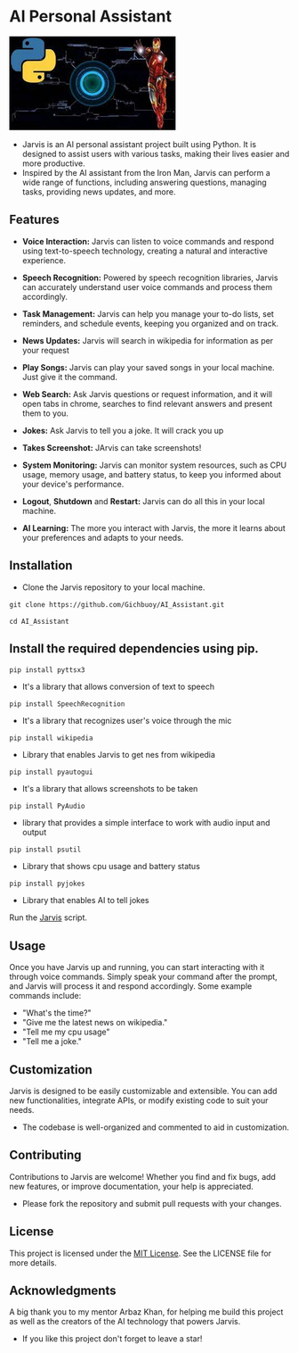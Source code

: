 # AI Personal Assistant
![Jarvis](./img/jarvis2.jpeg)

- Jarvis is an AI personal assistant project built using Python. It is designed to assist users with various tasks, making their lives easier and more productive.
- Inspired by the AI assistant from the Iron Man, Jarvis can perform a wide range of functions, including answering questions, managing tasks, providing news updates, and more.

## Features
- **Voice Interaction:** Jarvis can listen to voice commands and respond using text-to-speech technology, creating a natural and interactive experience.

- **Speech Recognition:** Powered by speech recognition libraries, Jarvis can accurately understand user voice commands and process them accordingly.

- **Task Management:** Jarvis can help you manage your to-do lists, set reminders, and schedule events, keeping you organized and on track.

- **News Updates:** Jarvis will search in wikipedia for information as per your request

- **Play Songs:** Jarvis can play your saved songs in your local machine. Just give it the command.

- **Web Search:** Ask Jarvis questions or request information, and it will open tabs in chrome, searches to find relevant answers and present them to you.

- **Jokes:** Ask Jarvis to tell you a joke. It will crack you up

- **Takes Screenshot:** JArvis can take screenshots!

- **System Monitoring:** Jarvis can monitor system resources, such as CPU usage, memory usage, and battery status, to keep you informed about your device's performance.

- **Logout**, **Shutdown** and **Restart:** Jarvis can do all this in your local machine.

- **AI Learning:** The more you interact with Jarvis, the more it learns about your preferences and adapts to your needs.


## Installation
- Clone the Jarvis repository to your local machine.
```
git clone https://github.com/Gichbuoy/AI_Assistant.git
```
```
cd AI_Assistant
```


## Install the required dependencies using pip.
```
pip install pyttsx3
```
- It's a library that allows conversion of text to speech

```
pip install SpeechRecognition
```
- It's a library that recognizes user's voice through the mic

```
pip install wikipedia
```
- Library that enables Jarvis to get nes from wikipedia

```
pip install pyautogui
```
- It's a library that allows screenshots to be taken

```
pip install PyAudio
```
- library that provides a simple interface to work with audio input and output

```
pip install psutil
```
- Library that shows cpu usage and battery status

```
pip install pyjokes
```
- Library that enables AI to tell jokes


Run the [Jarvis](jarvis.py) script.



## Usage
Once you have Jarvis up and running, you can start interacting with it through voice commands. 
Simply speak your command after the prompt, and Jarvis will process it and respond accordingly. Some example commands include:

* "What's the time?"
* "Give me the latest news on wikipedia."
* "Tell me my cpu usage"
* "Tell me a joke."


## Customization
Jarvis is designed to be easily customizable and extensible. You can add new functionalities, integrate APIs, or modify existing code to suit your needs.
- The codebase is well-organized and commented to aid in customization.



## Contributing
Contributions to Jarvis are welcome! Whether you find and fix bugs, add new features, or improve documentation, your help is appreciated.
- Please fork the repository and submit pull requests with your changes.



## License
This project is licensed under the [MIT License](LICENSE). See the LICENSE file for more details.


## Acknowledgments
A big thank you to my mentor Arbaz Khan, for helping me build this project as well as the creators of the AI technology that powers Jarvis.

- If you like this project don't forget to leave a star!